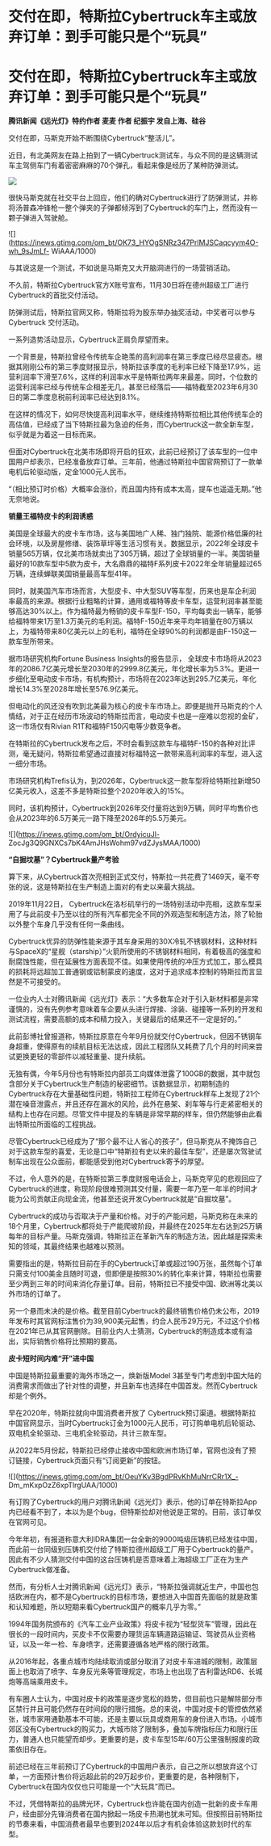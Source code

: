 # 交付在即，特斯拉Cybertruck车主或放弃订单：到手可能只是个“玩具”

# 交付在即，特斯拉Cybertruck车主或放弃订单：到手可能只是个“玩具”

**腾讯新闻《远光灯》特约作者 麦麦 作者 纪振宇 发自上海、硅谷**

交付在即，马斯克开始不断围绕Cybertruck“整活儿”。

近日，有北美网友在路上拍到了一辆Cybertruck测试车，与众不同的是这辆测试车主驾侧车门有着密密麻麻的70个弹孔，看起来像是经历了某种防弹测试。

![](https://inews.gtimg.com/om_bt/OHREcszZS_4uMZzoG0piCGSswGmvE8CftxfeEze4aBANwAA/1000)

很快马斯克就在社交平台上回应，他们的确对Cybertruck进行了防弹测试，并称将汤普森冲锋枪一整个弹夹的子弹都倾泻到了Cybertruck的车门上，然而没有一颗子弹进入驾驶舱。

![](https://inews.gtimg.com/om_bt/OK73_HYOgSNRz347PrlMJSCaqcyym4O-wh_9sJmLf-
WiAAA/1000)

与其说这是一个测试，不如说是马斯克又大开脑洞进行的一场营销活动。

不久前，特斯拉Cybertruck官方X账号宣布，11月30日将在德州超级工厂进行Cybertruck的首批交付活动。

防弹测试后，特斯拉官网又称，特斯拉将为股东举办抽奖活动，中奖者可以参与 Cybertruck 交付活动。

一系列造势活动显示，Cybertruck正肩负厚望而来。

一个背景是，特斯拉曾经令传统车企艳羡的高利润率在第三季度已经尽显疲态。根据其刚刚公布的第三季度财报显示，特斯拉该季度的毛利率已经下降至17.9%，运营利润率下滑至7.6%，这样的利润率水平是特斯拉两年来最差。同时，个位数的运营利润率已经与传统车企相差无几，甚至已经落后——福特截至2023年6月30日的第二季度息税前利润率已经达到8.1%。

在这样的情况下，如何尽快提高利润率水平，继续维持特斯拉相比其他传统车企的高估值，已经成了当下特斯拉最为急迫的任务，而Cybertruck这一款全新车型，似乎就是为着这一目标而来。

但面对Cybertruck在北美市场即将开启的狂欢，此前已经预订了该车型的一位中国用户却表示，已经准备放弃订单。三年前，他通过特斯拉中国官网预订了一款单电机后轮驱动版，定金1000元人民币。

“（相比预订时价格）大概率会涨价，而且国内持有成本太高，提车也遥遥无期。”他无奈地说。

**销量王福特皮卡的利润诱惑**

美国是全球最大的皮卡车市场，这与美国地广人稀、独门独院、能源价格低廉的社会环境，以及房屋修缮、装饰草坪等生活习惯有关。数据显示，2022年全球皮卡销量565万辆，仅北美市场就卖出了305万辆，超过了全球销量的一半。美国销量最好的10款车型中5款为皮卡，大名鼎鼎的福特F系列皮卡2022年全年销量超过65万辆，连续蝉联美国销量最高车型41年。

同时，就美国汽车市场而言，大型皮卡、中大型SUV等车型，历来也是车企利润率最高的来源。根据行业粗略的计算，通用或福特等皮卡车型，运营利润率甚至能够高达30%以上。作为福特最为畅销的皮卡车型F-150，平均每卖出一辆车，能够给福特带来1万至1.3万美元的毛利润。福特F-150近年来平均年销量在80万辆以上，为福特带来80亿美元以上的毛利，福特在全球90%的利润都是由F-150这一款车型所带来。

据市场研究机构Fortune Business Insights的报告显示，
全球皮卡市场将从2023年的2086.7亿美元增长至2030年的2999.8亿美元，年化增长率为5.3%。更进一步细化至电动皮卡市场，有机构预计，市场将在2023年达到295.7亿美元，年化增长14.3%至2028年增长至576.9亿美元。

但电动化的风还没有吹到北美最为核心的皮卡车市场上。即便是抛开马斯克的个人情结，对于正在经历市场波动的特斯拉而言，电动皮卡也是一座难以忽视的金矿，这一市场仅有Rivian
R1T和福特F150闪电等少数竞争者。

在特斯拉的Cybertruck发布之后，不时会看到这款车与福特F-150的各种对比评测，毫无疑问，特斯拉希望通过直接对标福特这一款带来高利润率的车型，进入这一细分市场。

市场研究机构Trefis认为，到2026年，Cybertruck这一款车型将给特斯拉新增50亿美元收入，这差不多是特斯拉整个2020年收入的15%。

同时，该机构预计，Cybertruck到2026年交付量将达到9万辆，同时平均售价也会从2023年的6.5万美元一路下降至2026年的5.5万美元。

![](https://inews.gtimg.com/om_bt/OrdyicuJl-
ZocJg3Q9GNXCs7bK4AmJHsWohm97vdZJysMAA/1000)

**“自掘坟墓”？Cybertruck量产考验**

算下来，从Cybertruck首次亮相到正式交付，特斯拉一共花费了1469天，毫不夸张的说，这是特斯拉在生产制造上面对的有史以来最大挑战。

2019年11月22日，
Cybertruck在洛杉矶举行的一场特别活动中亮相，这款车型采用了与此前皮卡乃至以往的所有汽车都完全不同的外观造型和制造方法，除了轮胎以外整个车身几乎没有任何一条曲线。

Cybertruck优异的防弹性能来源于其车身采用的30X冷轧不锈钢材料，这种材料与SpaceX的“星舰（starship）”火箭所使用的不锈钢材料相同，有着极高的强度和耐腐蚀性能，但在延展性方面表现不佳。如果使用传统的冲压方式加工，那么模具的损耗将远超加工普通钢或铝制蒙皮的速度，这对于追求成本控制的特斯拉而言显然是不可接受的。

一位业内人士对腾讯新闻《远光灯》表示：“大多数车企对于引入新材料都是非常谨慎的，没有先例参考意味着车企要从头进行焊接、涂装、碰撞等一系列的开发和测试流程，需要高额的成本和精力投入，关键最后的结果还不一定是好的。”

此前彭博社曾报道称，特斯拉原意在今年9月份就交付Cybertruck，但因不锈钢车身超重，使得原有的续航目标无法达成，因此工程团队又耗费了几个月的时间来尝试更换更轻的零部件以减轻重量、提升续航。

无独有偶，今年5月份也有特斯拉内部员工向媒体泄露了100GB的数据，其中就包含部分关于Cybertruck生产制造的秘密细节。该数据显示，初期制造的Cybertruck存在大量基础性问题，特斯拉工程师在Cybertruck样车上发现了21个潜在噪音泄露点，并且还存在漏水的风险，此外在悬架、刹车等与行走紧密相关的结构上也存在问题。尽管文件中提及的车辆是非常早期的样车，但仍然能够由此看出特斯拉所面临的工程挑战。

尽管Cybertruck已经成为了“那个最不让人省心的孩子”，但马斯克从不掩饰自己对于这款车型的喜爱，无论是口中“特斯拉有史以来的最佳车型”，还是屡次驾驶试制车出现在公众面前，都能感受到他对Cybertruck寄予的厚望。

不过，令人意外的是，在特斯拉第三季度财报电话会上，马斯克罕见的悲观回应了Cybertruck的进度，称现阶段很难预测其交付量，需要一年乃至一年半的时间才能为公司贡献正向现金流，他甚至还说开发Cybertruck就是“自掘坟墓”。

Cybertruck的成功与否取决于产量和价格。对于的产能问题，马斯克称在未来的18个月里，Cybertruck都将处于产能爬坡阶段，并最终在2025年左右达到25万辆每年的目标产量。马斯克强调，特斯拉正在革新汽车的制造方法，因此越是探索未知的领域，其最终结果也越难以预测。

需要指出的是，特斯拉目前在手的Cybertruck订单或超过190万张，虽然每个订单只需支付100美金且随时可退，但即便是按照30%的转化率来计算，特斯拉也需要至少两到三年的时间来消化存量订单。目前，特斯拉已不接受中国、欧洲等北美以外市场的订单了。

另一个悬而未决的是价格。截至目前Cybertruck的最终销售价格仍未公布，2019年发布时其官网标注售价为39,900美元起售，约合人民币29万元，不过这个价格在2021年已从其官网删除。目前业内人士猜测，Cybertruck的制造成本或有溢出，实际销售价格将比预期的要高。

**皮卡短时间内难“开”进中国**

中国是特斯拉最重要的海外市场之一，焕新版Model
3甚至专门考虑到中国大陆的消费需求而做出了针对性的调整，并且新车也选择在中国首发。然而Cybertruck却是个例外。

早在2020年，特斯拉就向中国消费者开放了
Cybertruck预订渠道。根据特斯拉中国官网显示，当时Cybertruck订金为1000元人民币，可订购单电机后轮驱动、双电机全轮驱动、三电机全轮驱动，共计三款车型。

从2022年5月份起，特斯拉已经停止接收中国和欧洲市场订单，官网也没有了预订链接，Cybertruck页面只有“订阅更新”的按钮。

![](https://inews.gtimg.com/om_bt/OeuYKv3BgdPRvKhMuNrrCRr1X_-
Dm_mKxpOzZ6xpTlrgUAA/1000)

有订购了Cybertruck的用户对腾讯新闻《远光灯》表示，他的订单在特斯拉App内已经看不到了，本以为是个bug，但特斯拉却对他说是正常的。目前，该订单仅在官网可见。

今年年初，有报道称意大利IDRA集团一台全新的9000吨级压铸机已经发往中国，而此前一台同级别压铸机交付给了特斯拉德州超级工厂用于Cybertruck的量产。因此有不少人猜测交付中国的这台压铸机是否意味着上海超级工厂正在为生产Cybertruck做准备。

然而，有分析人士对腾讯新闻《远光灯》表示，“特斯拉强调就近生产，中国也包括欧洲在内，都不是Cybertruck的目标市场，要想进入中国首先面临的就是政策和认知难题，所以短期来看Cybertruck国产的概率几乎为零。”

1994年国务院颁布的《汽车工业产业政策》将皮卡视为“轻型货车”管理，因此在很长的一段时间内，买皮卡不仅需要办理货运车辆道路运输证、驾驶员从业资格证，以及一年一检、车身喷字，还需要遵循各地严格的限行政策。

从2016年起，各重点城市均陆续取消或部分取消了对皮卡车进城的限制，政策层面上也取消了喷字、车身反光条等管理规定，市场上也出现了吉利雷达RD6、长城炮等高端乘用皮卡。

有车圈人士认为，中国对皮卡的政策是逐步宽松的趋势，但目前也只是解除部分市区禁行并且可能仍然存在时间段的限行措施。总的来说，中国对皮卡的管控依然紧张，城市家用通勤基本不可能，还是主要以玩具或商用车的身份进入市场。小城市郊区没有Cybertruck的购买力，大城市除了限制多，叠加车牌指标压力和限行压力，普通人也只能望而却步。更重要的是，皮卡车型15年/60万公里强制报废的政策依旧存在。

前述已经在三年前预订了Cybertruck的中国用户表示，自己之所以想放弃这个订单，一方面预计售价将远超此前的29万起步价，更重要的是，各种限制下，Cybertruck在国内仅仅也只可能是一个“大玩具”而已。

不过，凭借特斯拉的品牌光环，Cybertruck也许能在国内创造一批新的皮卡车用户，经由部分先锋消费者在国内掀起一场皮卡热潮也犹未可知。但按照目前特斯拉的节奏来看，中国消费者最早也要到2024年以后才有机会体验这款划时代的车型。

